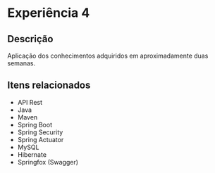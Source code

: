 # Experiência 4

## Descrição

Aplicação dos conhecimentos adquiridos em aproximadamente duas semanas.

## Itens relacionados

- API Rest
- Java
- Maven
- Spring Boot
- Spring Security
- Spring Actuator
- MySQL
- Hibernate
- Springfox (Swagger)
